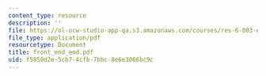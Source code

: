 ```yaml
---
content_type: resource
description: ''
file: https://ol-ocw-studio-app-qa.s3.amazonaws.com/courses/res-6-003-electromechanical-dynamics-spring-2009/f5850d2e5cb74cfb7bbc8e6e3066bc9c_front_end_emd.pdf
file_type: application/pdf
resourcetype: Document
title: front_end_emd.pdf
uid: f5850d2e-5cb7-4cfb-7bbc-8e6e3066bc9c
---
```

